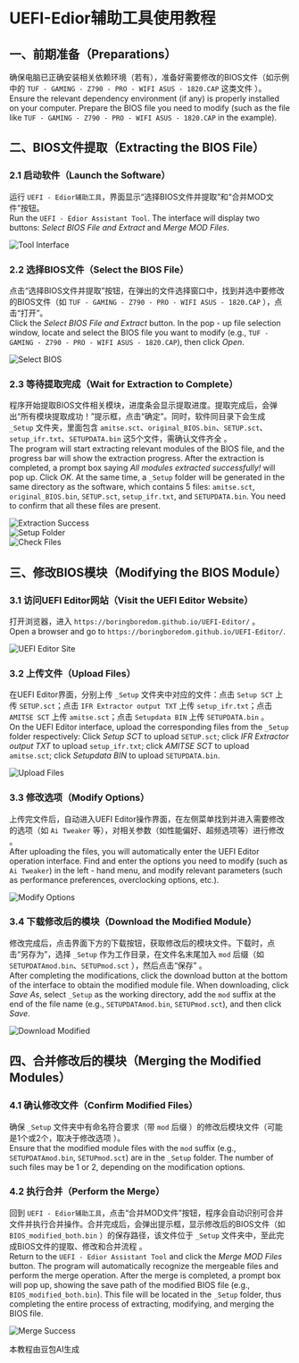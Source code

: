 # UEFI-Edior辅助工具使用教程

## 一、前期准备（Preparations）
确保电脑已正确安装相关依赖环境（若有），准备好需要修改的BIOS文件（如示例中的 `TUF - GAMING - Z790 - PRO - WIFI ASUS - 1820.CAP` 这类文件 ）。  
Ensure the relevant dependency environment (if any) is properly installed on your computer. Prepare the BIOS file you need to modify (such as the file like `TUF - GAMING - Z790 - PRO - WIFI ASUS - 1820.CAP` in the example).  


## 二、BIOS文件提取（Extracting the BIOS File）
### 2.1 启动软件（Launch the Software）  
运行 `UEFI - Edior辅助工具`，界面显示“选择BIOS文件并提取”和“合并MOD文件”按钮。  
Run the `UEFI - Edior Assistant Tool`. The interface will display two buttons: *Select BIOS File and Extract* and *Merge MOD Files*.  

![Tool Interface](教程/1UI.jpg)  


### 2.2 选择BIOS文件（Select the BIOS File）  
点击“选择BIOS文件并提取”按钮，在弹出的文件选择窗口中，找到并选中要修改的BIOS文件（如 `TUF - GAMING - Z790 - PRO - WIFI ASUS - 1820.CAP` ），点击“打开”。  
Click the *Select BIOS File and Extract* button. In the pop - up file selection window, locate and select the BIOS file you want to modify (e.g., `TUF - GAMING - Z790 - PRO - WIFI ASUS - 1820.CAP`), then click *Open*.  

![Select BIOS](教程/2OpenBios.jpg)  


### 2.3 等待提取完成（Wait for Extraction to Complete）  
程序开始提取BIOS文件相关模块，进度条会显示提取进度。提取完成后，会弹出“所有模块提取成功！”提示框，点击“确定”。同时，软件同目录下会生成 `_Setup` 文件夹，里面包含 `amitse.sct`、`original_BIOS.bin`、`SETUP.sct`、`setup_ifr.txt`、`SETUPDATA.bin` 这5个文件，需确认文件齐全 。  
The program will start extracting relevant modules of the BIOS file, and the progress bar will show the extraction progress. After the extraction is completed, a prompt box saying *All modules extracted successfully!* will pop up. Click *OK*. At the same time, a `_Setup` folder will be generated in the same directory as the software, which contains 5 files: `amitse.sct`, `original_BIOS.bin`, `SETUP.sct`, `setup_ifr.txt`, and `SETUPDATA.bin`. You need to confirm that all these files are present.  

![Extraction Success](教程/3ExtractDone.jpg)  
![Setup Folder](教程/4OpenWorkFolder.jpg)  
![Check Files](教程/5CheckFiles.jpg)  

## 三、修改BIOS模块（Modifying the BIOS Module）
### 3.1 访问UEFI Editor网站（Visit the UEFI Editor Website）  
打开浏览器，进入 `https://boringboredom.github.io/UEFI-Editor/` 。  
Open a browser and go to `https://boringboredom.github.io/UEFI-Editor/`.  

![UEFI Editor Site](教程/uefi_editor_site.png)  


### 3.2 上传文件（Upload Files）  
在UEFI Editor界面，分别上传 `_Setup` 文件夹中对应的文件：点击 `Setup SCT` 上传 `SETUP.sct`；点击 `IFR Extractor output TXT` 上传 `setup_ifr.txt`；点击 `AMITSE SCT` 上传 `amitse.sct`；点击 `Setupdata BIN` 上传 `SETUPDATA.bin` 。  
On the UEFI Editor interface, upload the corresponding files from the `_Setup` folder respectively: Click *Setup SCT* to upload `SETUP.sct`; click *IFR Extractor output TXT* to upload `setup_ifr.txt`; click *AMITSE SCT* to upload `amitse.sct`; click *Setupdata BIN* to upload `SETUPDATA.bin`.  

![Upload Files](教程/6UploadFiles.jpg)  


### 3.3 修改选项（Modify Options）  
上传完文件后，自动进入UEFI Editor操作界面，在左侧菜单找到并进入需要修改的选项（如 `Ai Tweaker` 等），对相关参数（如性能偏好、超频选项等）进行修改 。  
After uploading the files, you will automatically enter the UEFI Editor operation interface. Find and enter the options you need to modify (such as `Ai Tweaker`) in the left - hand menu, and modify relevant parameters (such as performance preferences, overclocking options, etc.).  

![Modify Options](教程/7EditAndDownload.jpg)  


### 3.4 下载修改后的模块（Download the Modified Module）  
修改完成后，点击界面下方的下载按钮，获取修改后的模块文件。下载时，点击“另存为”，选择 `_Setup` 作为工作目录，在文件名末尾加入 `mod` 后缀（如 `SETUPDATAmod.bin`、`SETUPmod.sct` ），然后点击“保存” 。  
After completing the modifications, click the download button at the bottom of the interface to obtain the modified module file. When downloading, click *Save As*, select `_Setup` as the working directory, add the `mod` suffix at the end of the file name (e.g., `SETUPDATAmod.bin`, `SETUPmod.sct`), and then click *Save*.  

![Download Modified](教程/8EidtFileName.jpg)  


## 四、合并修改后的模块（Merging the Modified Modules）
### 4.1 确认修改文件（Confirm Modified Files）  
确保 `_Setup` 文件夹中有命名符合要求（带 `mod` 后缀 ）的修改后模块文件（可能是1个或2个，取决于修改选项 ）。  
Ensure that the modified module files with the `mod` suffix (e.g., `SETUPDATAmod.bin`, `SETUPmod.sct`) are in the `_Setup` folder. The number of such files may be 1 or 2, depending on the modification options.  


### 4.2 执行合并（Perform the Merge）  
回到 `UEFI - Edior辅助工具`，点击“合并MOD文件”按钮，程序会自动识别可合并文件并执行合并操作。合并完成后，会弹出提示框，显示修改后的BIOS文件（如 `BIOS_modified_both.bin` ）的保存路径，该文件位于 `_Setup` 文件夹中，至此完成BIOS文件的提取、修改和合并流程 。  
Return to the `UEFI - Edior Assistant Tool` and click the *Merge MOD Files* button. The program will automatically recognize the mergeable files and perform the merge operation. After the merge is completed, a prompt box will pop up, showing the save path of the modified BIOS file (e.g., `BIOS_modified_both.bin`). This file will be located in the `_Setup` folder, thus completing the entire process of extracting, modifying, and merging the BIOS file.  

![Merge Success](教程/9Merg.jpg)  

本教程由豆包AI生成
